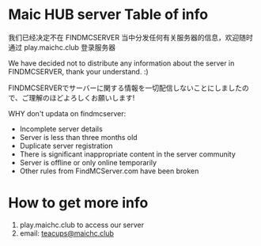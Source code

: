 # Maic HUB server Table of info

我们已经决定不在 FINDMCSERVER 当中分发任何有关服务器的信息，欢迎随时通过 play.maichc.club 登录服务器

We have decided not to distribute any information about the server in FINDMCSERVER, thank your understand. :)

FINDMCSERVERでサーバーに関する情報を一切配信しないことにしましたので、ご理解のほどよろしくお願いします!

WHY don't updata on findmcserver:
- Incomplete server details
- Server is less than three months old
- Duplicate server registration
- There is significant inappropriate content in the server community
- Server is offline or only online temporarily
- Other rules from FindMCServer.com have been broken


# How to get more info

1. play.maichc.club to access our server
2. email: teacups@maichc.club